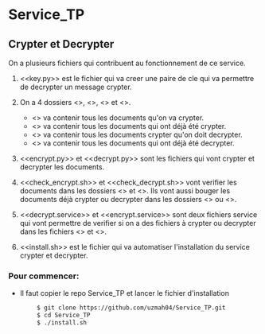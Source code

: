 # Service_TP
## Crypter et Decrypter
 
On a plusieurs fichiers qui contribuent au fonctionnement de ce service.


1. <<key.py>> est le fichier qui va creer une paire de cle qui va permettre de decrypter un message crypter.

2. On a 4 dossiers <<toCrypt>>, <<Crypted>>, <<toDecrypt>> et <<Decrypted>>. 
	- <<toCrypt>> va contenir tous les documents qu'on va crypter. 
	- <<Crypted>> va contenir tous les documents qui ont déjà été crypter.
	- <<toDecrypt>> va contenir tous les documents crypter qu'on doit decrypter.
	- <<Decrypted>> va contenir tous les documents qui ont déjà été decrypter.

3. <<encrypt.py>> et <<decrypt.py>> sont les fichiers qui vont crypter et decrypter les documents.

4. <<check_encrypt.sh>> et <<check_decrypt.sh>> vont verifier les documents dans les dossiers <<toCrypt>> et <<toDecrypt>>. Ils vont aussi bouger les documents déjà crypter ou decrypter dans les dossiers <<Crypted>> ou <<Decrypted>>.

5. <<decrypt.service>> et <<encrypt.service>> sont deux fichiers service qui vont permettre de verifier si on a des fichiers à crypter ou decrypter dans les fichiers <<toCrypt>> et <<toDecrypt>>.

6. <<install.sh>> est le fichier qui va automatiser l'installation du service crypter et decrypter.


### Pour commencer:
- Il faut copier le repo Service_TP et lancer le fichier d'installation
```sh
        $ git clone https://github.com/uzmah04/Service_TP.git
        $ cd Service_TP
        $ ./install.sh
```
